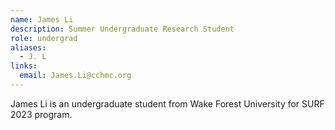 ```yaml
---
name: James Li
description: Summer Undergraduate Research Student
role: undergrad
aliases:
  - J. L
links:
  email: James.Li@cchmc.org
---
```

James Li is an undergraduate student from Wake Forest University for SURF 2023 program. 
